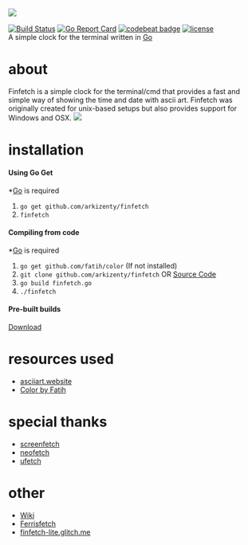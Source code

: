### ![](https://raw.githubusercontent.com/arkizenty/assets/master/finfetch/finfetch.png)
[![Build Status](https://travis-ci.org/arkizenty/finfetch.svg?branch=master)](https://travis-ci.org/arkizenty/finfetch)
[![Go Report Card](https://goreportcard.com/badge/github.com/arkizenty/finfetch)](https://goreportcard.com/report/github.com/arkizenty/finfetch)
[![codebeat badge](https://codebeat.co/badges/f27bb3fd-a9a0-4cbc-881d-a960e4405fa5)](https://codebeat.co/projects/github-com-arkizenty-finfetch-master)
[![license](https://img.shields.io/github/license/arkizenty/finfetch.svg)](https://raw.githubusercontent.com/arkizenty/finfetch/master/LICENSE)
<br/>
A simple clock for the terminal written in [Go]

# about
Finfetch is a simple clock for the terminal/cmd that provides a fast and simple way of showing the time and date with ascii art. Finfetch was originally created for unix-based setups but also provides support for Windows and OSX.
![](https://raw.githubusercontent.com/arkizenty/assets/master/finfetch/finfetch_2.png)

# installation
#### Using Go Get
*[Go] is required
 1. `go get github.com/arkizenty/finfetch`
 2. `finfetch`
#### Compiling from code
*[Go] is required
1. `go get github.com/fatih/color` (If not installed)
2. `git clone github.com/arkizenty/finfetch` OR [Source Code](https://github.com/arkizenty/finfetch/archive/master.zip)
3. `go build finfetch.go`
4. `./finfetch`
#### Pre-built builds
[Download](https://github.com/arkizenty/finfetch/releases)

# resources used
 * [asciiart.website](https://asciiart.website)
 * [Color by Fatih](https://github.com/fatih/color)

# special thanks
 * [screenfetch](https://github.com/KittyKatt/screenFetch)
 * [neofetch](https://github.com/dylanaraps/neofetch)
 * [ufetch](https://gitlab.com/jschx/ufetch)
 
# other
 * [Wiki](https://github.com/arkizenty/finfetch/wiki)
 * [Ferrisfetch](https://github.com/arkizenty/ferrisfetch)
 * [finfetch-lite.glitch.me](https://finfetch-lite.glitch.me/)
 
 [Go]: https://golang.org/

<meta content="Finfetch" property="og:title">
<meta content="A simple command line tool used to show time written in Go " property="og:description">
<meta content="Finfetch" property="og:site_name">
<meta content='https://raw.githubusercontent.com/arkizenty/assets/master/finfetch/finfetch.png' property='og:image'>
